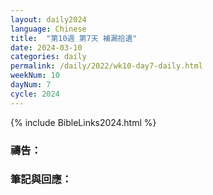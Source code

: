 ```yaml
---
layout: daily2024
language: Chinese
title:  "第10週 第7天 補漏拾遺"
date: 2024-03-10
categories: daily
permalink: /daily/2022/wk10-day7-daily.html
weekNum: 10
dayNum: 7
cycle: 2024
---
```


{% include BibleLinks2024.html %}

### 禱告：

### 筆記與回應：
